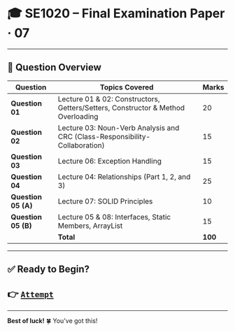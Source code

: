 # 🎓 SE1020 – Final Examination Paper · 07

---

## 📘 Question Overview

| Question         | Topics Covered                                                                       | Marks |
|------------------|----------------------------------------------------------------------------------------|-------|
| **Question 01**   | Lecture 01 & 02: Constructors, Getters/Setters, Constructor & Method Overloading     | 20    |
| **Question 02**   | Lecture 03: Noun-Verb Analysis and CRC (Class-Responsibility-Collaboration)          | 15    |
| **Question 03**   | Lecture 06: Exception Handling                                                        | 15    |
| **Question 04**   | Lecture 04: Relationships (Part 1, 2, and 3)                                          | 25    |
| **Question 05 (A)** | Lecture 07: SOLID Principles                                                      | 10    |
| **Question 05 (B)** | Lecture 05 & 08: Interfaces, Static Members, ArrayList                            | 15    |
|                  | **Total**                                                                             | **100** |

---

## ✅ Ready to Begin?

## 👉 [`Attempt`](1.md)

---

**Best of luck!** 🍀 You've got this!
